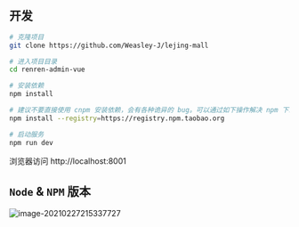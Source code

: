 ## 开发

```bash
# 克隆项目
git clone https://github.com/Weasley-J/lejing-mall

# 进入项目目录
cd renren-admin-vue

# 安装依赖
npm install

# 建议不要直接使用 cnpm 安装依赖，会有各种诡异的 bug。可以通过如下操作解决 npm 下载速度慢的问题
npm install --registry=https://registry.npm.taobao.org

# 启动服务
npm run dev
```

浏览器访问 http://localhost:8001

## `Node` & `NPM` 版本

![image-20210227215337727](https://alphahub-test-bucket.oss-cn-shanghai.aliyuncs.com/image/image-20210227215337727.png)
